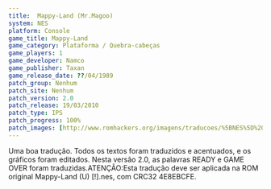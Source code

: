 ```yaml
---
title:  Mappy-Land (Mr.Magoo)
system: NES
platform: Console
game_title: Mappy-Land
game_category: Plataforma / Quebra-cabeças
game_players: 1
game_developer: Namco
game_publisher: Taxan
game_release_date: ??/04/1989
patch_group: Nenhum
patch_site: Nenhum
patch_version: 2.0
patch_release: 19/03/2010
patch_type: IPS
patch_progress: 100%
patch_images: [http://www.romhackers.org/imagens/traducoes/%5BNES%5D%20Mappy-Land%20-%20Mr.Magoo%20-%201.png,http://www.romhackers.org/imagens/traducoes/%5BNES%5D%20Mappy-Land%20-%20Mr.Magoo%20-%202.png,http://www.romhackers.org/imagens/traducoes/%5BNES%5D%20Mappy-Land%20-%20Mr.Magoo%20-%203.png]
---
```

Uma boa tradução. Todos os textos foram traduzidos e acentuados, e os gráficos foram editados. Nesta versão 2.0, as palavras READY e GAME OVER foram traduzidas.ATENÇÃO:Esta tradução deve ser aplicada na ROM original Mappy-Land (U) [!].nes, com CRC32 4E8EBCFE.